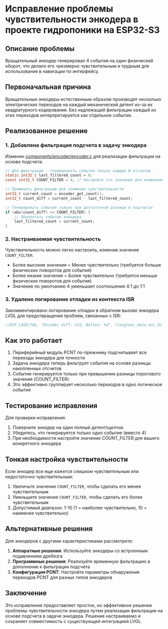 # Исправление проблемы чувствительности энкодера в проекте гидропоники на ESP32-S3

## Описание проблемы

Вращательный энкодер генерировал 4 события на один физический оборот, что делало его чрезмерно чувствительным и трудным для использования в навигации по интерфейсу.

## Первоначальная причина

Вращательные энкодеры естественным образом производят несколько электрических переходов на каждый механический детент из-за их квадратурного кодирования. Без надлежащей фильтрации каждый из этих переходов интерпретируется как отдельное событие.

## Реализованное решение

### 1. Добавлена фильтрация подсчета в задачу энкодера

Изменен [components/encoder/encoder.c](file:///c%3A/esp/hydro/hydro1.0/components/encoder/encoder.c) для реализации фильтрации на основе подсчета:

```c
// Для фильтрации - генерировать события только каждые N отсчетов
static int32_t last_filtered_count = 0;
const int32_t COUNT_FILTER = 4; // Настройте это значение для изменения чувствительности (выше = менее чувствительно)

// Применить фильтрацию для снижения чувствительности
int32_t current_count = encoder_get_count();
int32_t count_diff = current_count - last_filtered_count;

// Генерировать события только при достаточной разнице в подсчетах
if (abs(count_diff) >= COUNT_FILTER) {
    // Обработать событие энкодера
    last_filtered_count = current_count;
}
```

### 2. Настраиваемая чувствительность

Чувствительность можно легко настроить, изменив значение `COUNT_FILTER`:
- Более высокие значения = Менее чувствительно (требуется больше физических поворотов для события)
- Более низкие значения = Более чувствительно (требуется меньше физических поворотов для события)
- Значение по умолчанию 4 уменьшает соотношение 4:1 до 1:1

### 3. Удалено логирование отладки из контекста ISR

Закомментировано логирование отладки в обратном вызове энкодера LVGL для предотвращения проблем, связанных с ISR:

```c
//ESP_LOGD(TAG, "Encoder diff: %ld, Button: %d", (long)enc_data.enc_diff, enc_data.state);
```

## Как это работает

1. Периферийный модуль PCNT по-прежнему подсчитывает все переходы энкодера для точности
2. Задача энкодера теперь фильтрует события на основе разницы накопленных отсчетов
3. Событие генерируется только при превышении разницы порогового значения (COUNT_FILTER)
4. Это эффективно группирует несколько переходов в одно логическое событие

## Тестирование исправления

Для проверки исправления:

1. Поверните энкодер на один полный детент/щелчок
2. Убедитесь, что генерируется только одно событие (вместо 4)
3. При необходимости настройте значение COUNT_FILTER для вашего конкретного энкодера

## Тонкая настройка чувствительности

Если энкодер все еще кажется слишком чувствительным или недостаточно чувствительным:

1. Увеличьте значение `COUNT_FILTER`, чтобы сделать его менее чувствительным
2. Уменьшите значение `COUNT_FILTER`, чтобы сделать его более чувствительным
3. Допустимый диапазон: 1-10 (1 = наиболее чувствительно, 10 = наименее чувствительно)

## Альтернативные решения

Для энкодеров с другими характеристиками рассмотрите:

1. **Аппаратные решения**: Используйте энкодеры со встроенным подавлением дребезга
2. **Программные решения**: Реализуйте временную фильтрацию в дополнение к фильтрации подсчета
3. **Конфигурация PCNT**: Настройте параметры обнаружения переходов PCNT для разных типов энкодеров

## Заключение

Это исправление предоставляет простое, но эффективное решение проблемы чувствительности энкодера путем реализации фильтрации на основе подсчета в задаче энкодера. Решение настраиваемо и сохраняет совместимость с существующей интеграцией LVGL.